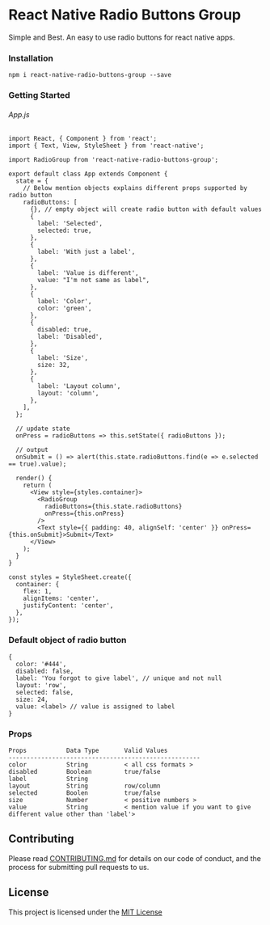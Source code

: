 # React Native Radio Buttons Group
Simple and Best. An easy to use radio buttons for react native apps.

### Installation

```
npm i react-native-radio-buttons-group --save
```

### Getting Started

###### App.js
```
import React, { Component } from 'react';
import { Text, View, StyleSheet } from 'react-native';

import RadioGroup from 'react-native-radio-buttons-group';

export default class App extends Component {
  state = {
    // Below mention objects explains different props supported by radio button
    radioButtons: [
      {}, // empty object will create radio button with default values
      {
        label: 'Selected',
        selected: true,
      },
      {
        label: 'With just a label',
      },
      {
        label: 'Value is different',
        value: "I'm not same as label",
      },
      {
        label: 'Color',
        color: 'green',
      },
      {
        disabled: true,
        label: 'Disabled',
      },
      {
        label: 'Size',
        size: 32,
      },
      {
        label: 'Layout column',
        layout: 'column',
      },
    ],
  };

  // update state
  onPress = radioButtons => this.setState({ radioButtons });

  // output
  onSubmit = () => alert(this.state.radioButtons.find(e => e.selected == true).value);

  render() {
    return (
      <View style={styles.container}>
        <RadioGroup
          radioButtons={this.state.radioButtons}
          onPress={this.onPress}
        />
        <Text style={{ padding: 40, alignSelf: 'center' }} onPress={this.onSubmit}>Submit</Text>
      </View>
    );
  }
}

const styles = StyleSheet.create({
  container: {
    flex: 1,
    alignItems: 'center',
    justifyContent: 'center',
  },
});

```

### Default object of radio button
```
{
  color: '#444',
  disabled: false,
  label: 'You forgot to give label', // unique and not null
  layout: 'row',
  selected: false,
  size: 24,
  value: <label> // value is assigned to label
}
```

### Props
```
Props           Data Type       Valid Values
-----------------------------------------------------
color           String          < all css formats >
disabled        Boolean         true/false
label           String          
layout          String          row/column
selected        Boolen          true/false
size            Number          < positive numbers >
value           String          < mention value if you want to give different value other than 'label'>
```

## Contributing

Please read [CONTRIBUTING.md](https://gist.github.com/PurpleBooth/b24679402957c63ec426) for details on our code of conduct, and the process for submitting pull requests to us.

## License

This project is licensed under the [MIT License](https://github.com/ThakurBallary/react-native-radio-buttons-group/blob/master/LICENSE)
